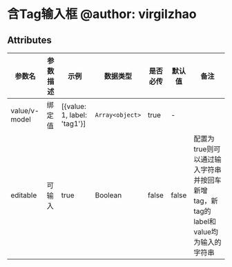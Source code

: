 # 含Tag输入框 @author: virgilzhao

## Attributes

| 参数名          | 参数描述       | 示例                        | 数据类型                         | 是否必传 | 默认值        | 备注                                                                                                    |
| --------------- | -------------- | --------------------------- | -------------------------------- | -------- | ------------- | ------------------------------------------------------------------------------------------------------- |
| value/v-model            | 绑定值       | [{value: 1, label: 'tag1'}]     | `Array<object>`                  | true     | -             
| editable | 可输入 | true | Boolean | false | false | 配置为true则可以通过输入字符串并按回车新增tag，新tag的label和value均为输入的字符串